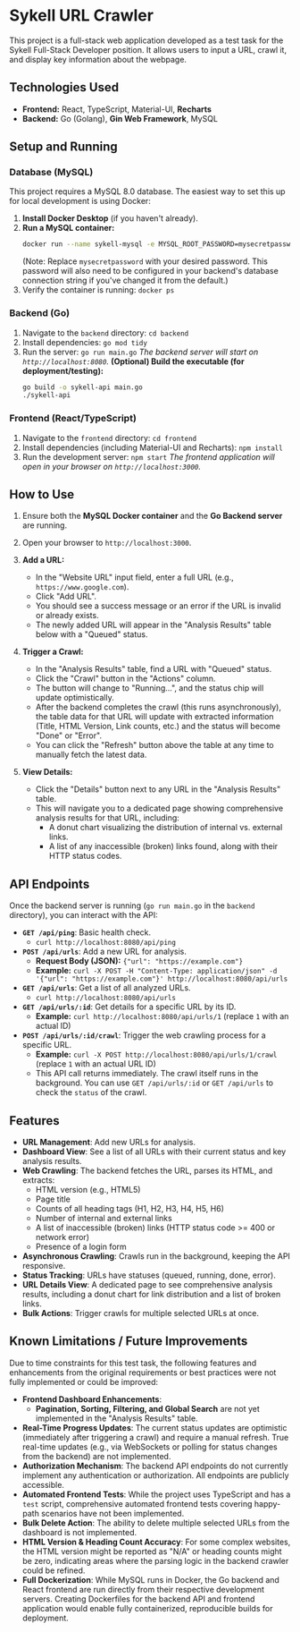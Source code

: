 # Sykell URL Crawler

This project is a full-stack web application developed as a test task for the Sykell Full-Stack Developer position. It allows users to input a URL, crawl it, and display key information about the webpage.

## Technologies Used

* **Frontend:** React, TypeScript, Material-UI, **Recharts**
* **Backend:** Go (Golang), **Gin Web Framework**, MySQL

## Setup and Running

### Database (MySQL)

This project requires a MySQL 8.0 database. The easiest way to set this up for local development is using Docker:

1.  **Install Docker Desktop** (if you haven't already).
2.  **Run a MySQL container:**
    ```bash
    docker run --name sykell-mysql -e MYSQL_ROOT_PASSWORD=mysecretpassword -e MYSQL_DATABASE=sykell_crawler -p 3306:3306 -d mysql:8.0
    ```
    (Note: Replace `mysecretpassword` with your desired password. This password will also need to be configured in your backend's database connection string if you've changed it from the default.)
3.  Verify the container is running: `docker ps`

### Backend (Go)

1.  Navigate to the `backend` directory: `cd backend`
2.  Install dependencies: `go mod tidy`
3.  Run the server: `go run main.go`
    *The backend server will start on `http://localhost:8080`.*
    **(Optional) Build the executable (for deployment/testing):**
    ```bash
    go build -o sykell-api main.go
    ./sykell-api
    ```

### Frontend (React/TypeScript)

1.  Navigate to the `frontend` directory: `cd frontend`
2.  Install dependencies (including Material-UI and Recharts): `npm install`
3.  Run the development server: `npm start`
    *The frontend application will open in your browser on `http://localhost:3000`.*

## How to Use

1.  Ensure both the **MySQL Docker container** and the **Go Backend server** are running.
2.  Open your browser to `http://localhost:3000`.
3.  **Add a URL:**
    * In the "Website URL" input field, enter a full URL (e.g., `https://www.google.com`).
    * Click "Add URL".
    * You should see a success message or an error if the URL is invalid or already exists.
    * The newly added URL will appear in the "Analysis Results" table below with a "Queued" status.

4.  **Trigger a Crawl:**
    * In the "Analysis Results" table, find a URL with "Queued" status.
    * Click the "Crawl" button in the "Actions" column.
    * The button will change to "Running...", and the status chip will update optimistically.
    * After the backend completes the crawl (this runs asynchronously), the table data for that URL will update with extracted information (Title, HTML Version, Link counts, etc.) and the status will become "Done" or "Error".
    * You can click the "Refresh" button above the table at any time to manually fetch the latest data.

5.  **View Details:**
    * Click the "Details" button next to any URL in the "Analysis Results" table.
    * This will navigate you to a dedicated page showing comprehensive analysis results for that URL, including:
        * A donut chart visualizing the distribution of internal vs. external links.
        * A list of any inaccessible (broken) links found, along with their HTTP status codes.

## API Endpoints

Once the backend server is running (`go run main.go` in the `backend` directory), you can interact with the API:

* **`GET /api/ping`**: Basic health check.
    * `curl http://localhost:8080/api/ping`
* **`POST /api/urls`**: Add a new URL for analysis.
    * **Request Body (JSON):** `{"url": "https://example.com"}`
    * **Example:** `curl -X POST -H "Content-Type: application/json" -d '{"url": "https://example.com"}' http://localhost:8080/api/urls`
* **`GET /api/urls`**: Get a list of all analyzed URLs.
    * `curl http://localhost:8080/api/urls`
* **`GET /api/urls/:id`**: Get details for a specific URL by its ID.
    * **Example:** `curl http://localhost:8080/api/urls/1` (replace `1` with an actual ID)
* **`POST /api/urls/:id/crawl`**: Trigger the web crawling process for a specific URL.
    * **Example:** `curl -X POST http://localhost:8080/api/urls/1/crawl` (replace `1` with an actual URL ID)
    * This API call returns immediately. The crawl itself runs in the background. You can use `GET /api/urls/:id` or `GET /api/urls` to check the `status` of the crawl.

## Features

* **URL Management**: Add new URLs for analysis.
* **Dashboard View**: See a list of all URLs with their current status and key analysis results.
* **Web Crawling**: The backend fetches the URL, parses its HTML, and extracts:
    * HTML version (e.g., HTML5)
    * Page title
    * Counts of all heading tags (H1, H2, H3, H4, H5, H6)
    * Number of internal and external links
    * A list of inaccessible (broken) links (HTTP status code >= 400 or network error)
    * Presence of a login form
* **Asynchronous Crawling**: Crawls run in the background, keeping the API responsive.
* **Status Tracking**: URLs have statuses (queued, running, done, error).
* **URL Details View**: A dedicated page to see comprehensive analysis results, including a donut chart for link distribution and a list of broken links.
* **Bulk Actions**: Trigger crawls for multiple selected URLs at once.

## Known Limitations / Future Improvements

Due to time constraints for this test task, the following features and enhancements from the original requirements or best practices were not fully implemented or could be improved:

* **Frontend Dashboard Enhancements**:
    * **Pagination, Sorting, Filtering, and Global Search** are not yet implemented in the "Analysis Results" table.
* **Real-Time Progress Updates**: The current status updates are optimistic (immediately after triggering a crawl) and require a manual refresh. True real-time updates (e.g., via WebSockets or polling for status changes from the backend) are not implemented.
* **Authorization Mechanism**: The backend API endpoints do not currently implement any authentication or authorization. All endpoints are publicly accessible.
* **Automated Frontend Tests**: While the project uses TypeScript and has a `test` script, comprehensive automated frontend tests covering happy-path scenarios have not been implemented.
* **Bulk Delete Action**: The ability to delete multiple selected URLs from the dashboard is not implemented.
* **HTML Version & Heading Count Accuracy**: For some complex websites, the HTML version might be reported as "N/A" or heading counts might be zero, indicating areas where the parsing logic in the backend crawler could be refined.
* **Full Dockerization**: While MySQL runs in Docker, the Go backend and React frontend are run directly from their respective development servers. Creating Dockerfiles for the backend API and frontend application would enable fully containerized, reproducible builds for deployment.